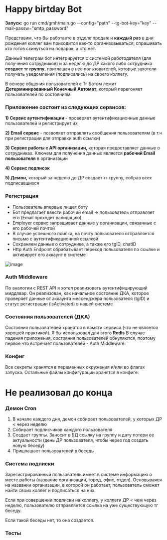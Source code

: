 # Happy birtday Bot

**Запуск:** go run cmd/gmh/main.go --config="path" --tg-bot-key="key" --mail-passw="smtp_password"

Представим, что Вы работаете в отделе продаж и **каждый раз** в дни рождения коллег вам приходится как-то организовываться, спрашивать кто готов скинуться на подарок, а кто нет.

Данный телеграм бот интегрируется с системой работодателя (для получения сотрудников) и за неделю до ДР какого либо сотрудника **создает тг группу**, приглашая в нее пользователей, которые захотели получать уведомления (подписались) на своего коллегу.

В основе общения пользователей с Тг Ботом лежит **Детерминированный Конечный Автомат**, который перегоняет пользователей по состояниям.


### Приложение состоит из следующих сервисов:

**1) Сервис аутентификации** - проверяет аутентификационные данные пользователей и регистрирует их

**2) Email сервис** - позволяет отправлять сообщения пользователям (в т.ч при регистрации для отправки auth ссылки)

**3) Сервис работы с API организации,** которая предоставляет данные о сотрудниках. Ключем для получения данных является **рабочий Email пользователя** в организации

**4) Сервис подписок**

**5) Демон,** который за неделю до ДР создает тг группу, собрав всех подписавшихся


### Регистрация

- Пользователь впервые пишет боту
- Бот предлагает ввести рабочий email -> пользователь отправляет его (Email проходит валидацию)
- Employer сервис запращивает данные у организации, связанные с его рабочей почтой
- В случае успешного поиска, на почту пользователя отправляется письмо с аутентификационной ссылкой
- Сохраняем данные о сотруднике, а также его tgID, chatID
- Http Auth Endpoint обрабатывает переход пользователя по ссылке и активирует его аккаунт в системе

![image](https://github.com/arxonic/happy-birthday-bot/assets/115946622/3f4bab4a-867d-4398-aafa-07a7e9877772)


### Auth Middleware

По аналогии с REST API я хотел реализовать аутентифицирующий миддлвар. Он реализован, как начальное состояние ДКА, которое проверяет данные от аккаунта мессенджера пользователя (tgID) и статус регистрации (isActivated) в нашей системе


### Состояния пользователей (ДКА)

Состояния пользователей хранятся в памяти сервиса (что не является хорошей практикой). Я бы использовал для этого **Redis**
В случае падения приложения, состояния пользователей обнуляются, поэтому первое что встречает пользователей - Auth Middleware.


### Конфиг

Все секреты хранятся в переменных окружения и/или во флагах запуска. Остальные файлы конфигурации хранятся в конфиге.


# Не реализовал до конца


### Демон Cron

1) В начале каждого дня, демон собирает пользователей, у которых ДР < через неделю
2) Собирает подписчиков каждого пользователя
3) Создает группы. Заносит в БД ссылку на группу и дату потери ее актуальности (день ДР пользователя, чтобы через год создать новую беседу)
4) Пришлашает пользователей в беседы

### Система подписки

Зарегистрированный пользователь имеет в системе информацию о месте работы (название организации, город, офис, отдел). Основываяся на названии организации, в которой он работает, пользователь сможет найти своих коллег и подписаться на них.

Если при совершении подписки на коллегу, у коллеги ДР < чем через неделю, пользователю отправляется ссылка на уже существующую тг беседу. 

Если такой беседы нет, то она создается.

### Тесты
